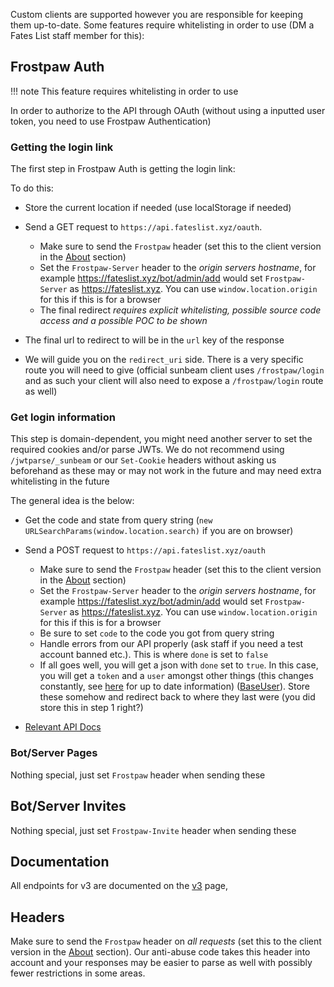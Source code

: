 Custom clients are supported however you are responsible for keeping them up-to-date. Some features require whitelisting in order to use (DM a Fates List staff member for this):

## Frostpaw Auth

!!! note
    This feature requires whitelisting in order to use

In order to authorize to the API through OAuth (without using a inputted user token, you need to use Frostpaw Authentication)

### Getting the login link

The first step in Frostpaw Auth is getting the login link:

To do this:

- Store the current location if needed (use localStorage if needed)

- Send a GET request to `https://api.fateslist.xyz/oauth`.
    - Make sure to send the `Frostpaw` header (set this to the client version in the [About](https://fateslist.xyz/frostpaw/about) section)
    - Set the `Frostpaw-Server` header to the *origin servers hostname*, for example https://fateslist.xyz/bot/admin/add would set `Frostpaw-Server` as https://fateslist.xyz. You can use `window.location.origin` for this if this is for a browser
    - The final redirect *requires explicit whitelisting, possible source code access and a possible POC to be shown*

- The final url to redirect to will be in the `url` key of the response

- We will guide you on the `redirect_uri` side. There is a very specific route you will need to give (official sunbeam client uses `/frostpaw/login` and as such your client will also need to expose a `/frostpaw/login` route as well)

### Get login information

This step is domain-dependent, you might need another server to set the required cookies and/or parse JWTs. We do not recommend using `/jwtparse/_sunbeam` or our `Set-Cookie` headers without asking us beforehand as these may or may not work in the future and may need extra whitelisting in the future

The general idea is the below:

- Get the code and state from query string (`new URLSearchParams(window.location.search)` if you are on browser)

- Send a POST request to `https://api.fateslist.xyz/oauth`
    - Make sure to send the `Frostpaw` header (set this to the client version in the [About](https://fateslist.xyz/frostpaw/about) section)
    - Set the `Frostpaw-Server` header to the *origin servers hostname*, for example https://fateslist.xyz/bot/admin/add would set `Frostpaw-Server` as https://fateslist.xyz. You can use `window.location.origin` for this if this is for a browser
    - Be sure to set `code` to the code you got from query string
    - Handle errors from our API properly (ask staff if you need a test account banned etc.). This is where `done` is set to `false`
    - If all goes well, you will get a json with `done` set to `true`. In this case, you will get a `token` and a `user` amongst other things (this changes constantly, see [here](https://api.fateslist.xyz/api/docs/redoc#operation/login_user) for up to date information) ([BaseUser](../structures/basic-structures.md#baseuser)). Store these somehow and redirect back to where they last were (you did store this in step 1 right?)

- [Relevant API Docs](https://api.fateslist.xyz/api/docs/redoc#operation/login_user)

### Bot/Server Pages

Nothing special, just set ``Frostpaw`` header when sending these

## Bot/Server Invites

Nothing special, just set ``Frostpaw-Invite`` header when sending these

## Documentation

All endpoints for v3 are documented on the [v3](../../api-v3) page,

## Headers

Make sure to send the `Frostpaw` header on *all requests* (set this to the client version in the [About](https://fateslist.xyz/frostpaw/about) section). Our anti-abuse code takes this header into account and your responses may be easier to parse as well with possibly fewer restrictions in some areas.